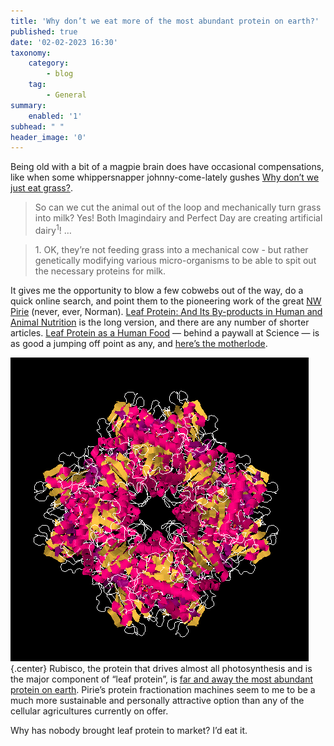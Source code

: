 ```yaml
---
title: 'Why don’t we eat more of the most abundant protein on earth?'
published: true
date: '02-02-2023 16:30'
taxonomy:
    category:
        - blog
    tag:
        - General
summary:
    enabled: '1'
subhead: " "
header_image: '0'
---
```


Being old with a bit of a magpie brain does have occasional compensations, like when some whippersnapper johnny-come-lately gushes [Why don’t we just eat grass?](https://shkspr.mobi/blog/2023/02/why-dont-we-just-eat-grass/). 

> So can we cut the animal out of the loop and mechanically turn grass into milk?
> Yes! Both Imagindairy and Perfect Day are creating artificial dairy<sup>1</sup>! …

<blockquote><p>1. OK, they’re not feeding grass into a mechanical cow - but rather genetically modifying various micro-organisms to be able to spit out the necessary proteins for milk.</p></blockquote>

It gives me the opportunity to blow a few cobwebs out of the way, do a quick online search, and point them to the pioneering work of the great [NW Pirie](https://en.wikipedia.org/wiki/Norman_Pirie) (never, ever, Norman). [Leaf Protein: And Its By-products in Human and Animal Nutrition](https://books.google.it/books/about/Leaf_Protein.html?id=ljk4Ye1oPt4C&redir_esc=y) is the long version, and there are any number of shorter articles. [Leaf Protein as a Human Food](https://www.science.org/doi/10.1126/science.152.3730.1701) — behind a paywall at Science — is as good a jumping off point as any, and [here’s the motherlode](https://repository.rothamsted.ac.uk/item/8wx26/leaf-protein-as-a-human-food).

![Ribbon model of the rubisco enzyme](rubisco.png){.center} Rubisco, the protein that drives almost all photosynthesis and is the major component of “leaf protein”, is [far and away the most abundant protein on earth](https://www.pnas.org/doi/10.1073/pnas.1816654116). Pirie’s protein fractionation machines seem to me to be a much more sustainable and personally attractive option than any of the cellular agricultures currently on offer. 

Why has nobody brought leaf protein to market? I’d eat it.
